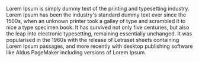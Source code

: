 Lorem Ipsum is simply dummy text of the printing and typesetting industry. Lorem Ipsum has been the 
industry's standard dummy text ever since the 1500s, when an unknown printer took a galley of type and 
scrambled it to nice a type specimen book. It has survived not only five centuries, but also the leap into 
electronic typesetting, remaining essentially unchanged. It was popularised in the 1960s with the release of 
Letraset sheets containing Lorem Ipsum passages, and more recently with desktop publishing software like 
Aldus PageMaker including versions of Lorem Ipsum.
